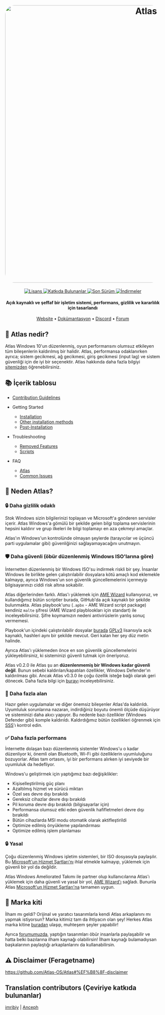 <h1 align="center">
  <a href="http://atlasos.net"><img src="https://gcore.jsdelivr.net/gh/Atlas-OS/Atlas@main/img/banner.png" alt="Atlas" width="900" style="border-radius: 30px"></a>
</h1>
  <p align="center">
    <a href="https://github.com/Atlas-OS/Atlas/blob/main/LICENSE">
      <img alt="Lisans" src="https://img.shields.io/github/license/atlas-os/atlas?style=for-the-badge&logo=github&color=1A91FF"/>
    </a>
    <a href="https://github.com/Atlas-OS/Atlas/graphs/contributors">
      <img alt="Katkıda Bulunanlar" src="https://img.shields.io/github/contributors/atlas-os/atlas?style=for-the-badge&color=1A91FF" />
    </a>
    <a href="https://github.com/Atlas-OS/Atlas/releases/latest">
      <img alt="Son Sürüm" src="https://img.shields.io/github/release/atlas-os/atlas?style=for-the-badge&color=1A91FF" />
    </a>
    <a href="https://github.com/Atlas-OS/Atlas/releases">
      <img alt="İndirmeler" src="https://img.shields.io/github/downloads/Atlas-OS/Atlas/total?style=for-the-badge&logo=github&color=1A91FF" />
    </a>
  </p>
<h4 align="center">Açık kaynaklı ve şeffaf bir işletim sistemi, performans, gizlilik ve kararlılık için tasarlandı</h4>

<p align="center">
  <a href="https://atlasos.net">Website</a>
  •
  <a href="https://docs.atlasos.net">Dokümantasyon</a>
  •
  <a href="https://discord.atlasos.net" target="_blank">Discord</a>
  •
  <a href="https://forum.atlasos.net">Forum</a>
</p>

## 🤔 **Atlas nedir?**

Atlas Windows 10'un düzenlenmiş, oyun performansını olumsuz etkileyen tüm bileşenlerin kaldırılmış bir halidir. Atlas, performansa odaklanırken ayrıca; sistem gecikmesi, ağ gecikmesi, giriş gecikmesi (input lag) ve sistem güvenliği için de iyi bir seçenektir. Atlas hakkında daha fazla bilgiyi [sitemizden](https://atlasos.net) öğrenebilirsiniz.

## 📚 **İçerik tablosu**

- [Contribution Guidelines](https://docs.atlasos.net/contributions)

- Getting Started
  - [Installation](https://docs.atlasos.net/getting-started/installation)
  - [Other installation methods](https://docs.atlasos.net/getting-started/other-installation-methods/no-usb)
  - [Post-Installation](https://docs.atlasos.net/getting-started/post-installation/drivers)

- Troubleshooting
  - [Removed Features](https://docs.atlasos.net/troubleshooting/removed-features)
  - [Scripts](https://docs.atlasos.net/troubleshooting/scripts)

- FAQ
  - [Atlas](https://atlasos.net/faq)
  - [Common Issues](https://docs.atlasos.net/troubleshooting/common-issues/hyper-v/)

## 👀 **Neden Atlas?**

### 🔒 Daha gizlilik odaklı
Stok Windows sizin bilgilerinizi toplayan ve Microsoft'a gönderen servisler içerir.
Atlas Windows'a gömülü bir şekilde gelen bilgi toplama servislerinin hepsini kaldırır ve grup ilkeleri ile bilgi toplamayı en aza çekmeyi amaçlar.

Atlas'ın Windows'un kontrolünde olmayan şeylerde (tarayıcılar ve üçüncü parti uygulamalar gibi) güvenliğinizi sağlayamayacağını unutmayın.

### 🛡️ Daha güvenli (öbür düzenlenmiş Windows ISO'larına göre)
İnternetten düzenlenmiş bir Windows ISO'su indirmek riskli bir şey. İnsanlar Windows ile birlikte gelen çalıştırılabilir dosyalara kötü amaçlı kod eklemekle kalmayıp, ayrıca Windows'un son güvenlik güncellemelerini içermeyip bilgisayarınızı ciddi risk altına sokabilir.

Atlas diğerlerinden farklı. Atlas'ı yüklemek için [AME Wizard](https://ameliorated.io) kullanıyoruz, ve kullandığımız bütün scriptler burada, GitHub'da açık kaynaklı bir şekilde bulunmakta. Atlas playbook'unu (`.apbx` - AME Wizard script package) kendiniz `malte` şifresi (AME Wizard playblookları için standart) ile inceleyebilirsiniz. Şifre koymamızın nedeni antivirüslerin yanlış sonuç vermemesi.

Playbook'un içindeki çalıştırılabilir dosyalar [burada](https://github.com/Atlas-OS/Atlas-Utilities) [GPLv3](https://github.com/Atlas-OS/Atlas-Utilities/blob/main/LICENSE) lisansıyla açık kaynaklı, hashleri aynı bir şekilde mevcut. Geri kalan her şey düz metin halinde.

Ayrıca Atlas'ı yüklemeden önce en son güvenlik güncellemelerini yükleyebilirsiniz, ki sisteminizi güvenli tutmak için öneriyoruz.

Atlas v0.2.0 ile Atlas şu an **düzenlenmemiş bir Windows kadar güvenli değil**. Bunun sebebi kaldırılan/kapatılan özellikler, Windows Defender'ın kaldırılması gibi. Ancak Atlas v0.3.0 ile çoğu özellik isteğe bağlı olarak geri dönecek. Daha fazla bilgi için [burayı](https://docs.atlasos.net/troubleshooting/removed-features/) inceleyebilirsiniz.

### 🚀 Daha fazla alan
Hazır gelen uygulamalar ve diğer önemsiz bileşenler Atlas'da kaldırıldı. Uyumluluk sorunlarına nazaran, indirdiğiniz boyutu önemli ölçüde düşürüyor ve sisteminizi daha akıcı yapıyor. Bu nedenle bazı özellikler (Windows Defender gibi) komple kaldırıldı.
Kaldırdığımız bütün özellikleri öğrenmek için [SSS](https://docs.atlasos.net/troubleshooting/removed-features)'ı kontrol edin.

### ✅ Daha fazla performans
İnternette dolaşan bazı düzenlenmiş sistemler Windows'u o kadar düzenliyor ki, önemli olan Bluetooth, Wi-Fi gibi özelliklerin uyumluluğunu bozuyorlar. Atlas tam ortasını, iyi bir performans alırken iyi seviyede bir uyumluluk da hedefliyor.

Windows'u geliştirmek için yaptığımız bazı değişiklikler:
- Kişiselleştirilmiş güç planı
- Azaltılmış hizmet ve sürücü miktarı
- Özel ses devre dışı bırakıldı
- Gereksiz cihazlar devre dışı bırakıldı
- Pil koruma devre dışı bırakıldı (bilgisayarlar için)
- Performansa olumsuz etki eden güvenlik hafifletmeleri devre dışı bırakıldı
- Bütün cihazlarda MSI modu otomatik olarak aktifleştirildi
- Optimize edilmiş önyükleme yapılandırması
- Optimize edilmiş işlem planlaması

### 🔒 Yasal
Çoğu düzenlenmiş Windows işletim sistemleri, bir ISO dosyasıyla paylaşılır. Bu [Microsoft'un Hizmet Şartları'nı](https://www.microsoft.com/en-us/Useterms/Retail/Windows/10/UseTerms_Retail_Windows_10_English.htm) ihlal etmekle kalmayıp, yüklemek için güvenli bir yol da değildir.

Atlas Windows Ameliorated Takımı ile partner olup kullanıcılarına Atlas'ı yüklemek için daha güvenli ve yasal bir yol, [AME Wizard'ı](https://ameliorated.io) sağladı. Bununla Atlas [Microsoft'un Hizmet Şartları'na](https://www.microsoft.com/en-us/Useterms/Retail/Windows/10/UseTerms_Retail_Windows_10_English.htm) tamamen uygun.

## 🎨 Marka kiti
İlham mı geldi? Orijinal ve yaratıcı tasarımlarla kendi Atlas arkaplanını mı yapmak istiyorsun? Marka kitimiz tam da ihtiyacın olan şey! Herkes Atlas marka kitine [buradan](https://cdn.jsdelivr.net/gh/Atlas-OS/Atlas@main/img/brand-kit.zip) ulaşıp, muhteşem şeyler yapabilir!

Ayrıca [forumumuzda](https://forum.atlasos.net/t/art-showcase), yaptığın tasarımları öbür insanlarla paylaşabilir ve hatta belki bazılarına ilham kaynağı olabilirsin! İlham kaynağı bulamadıysan başkalarının paylaştığı arkaplanlarını da kullanabilirsin.

## ⚠️ Disclaimer (Feragetname)
https://github.com/Atlas-OS/Atlas#%EF%B8%8F-disclaimer

## Translation contributors (Çeviriye katkıda bulunanlar)
[imribiy](https://github.com/imribiy) | [Anceph](https://github.com/Anceph)